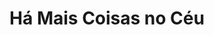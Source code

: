 ---
Numero: 419
title: Há Mais Coisas no Céu
Autor: John Brunner
Co-autor: 
Ano-de-Publicacao: 1992
Titulo-original: More Things in Heaven
Tradutor: António Porto
Co-tradutor: 
Ano-de-edicao: 1973
alias: John-Brunner
Autor2-alias: 
Tradutor1-alias: Antonio-Porto
Tradutor2-alias: 
Titulo-link: 419-Ha-Mais-Coisas-no-Ceu
Capa: António Pedro
pags: 211
Capa-link: Antonio-Pedro
---